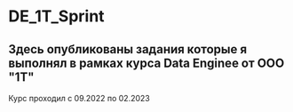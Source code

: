 # DE_1T_Sprint
## Здесь опубликованы задания которые я выполнял в рамках курса Data Enginee от ООО "1Т"
Курс проходил с 09.2022 по 02.2023